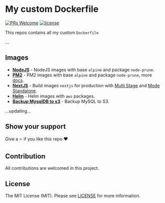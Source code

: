 # My custom Dockerfile

[![PRs Welcome](https://img.shields.io/badge/PRs-welcome-brightgreen.svg?style=flat-square)](https://github.com/ductnn/Dockerfile/pulls)
[![license](https://img.shields.io/badge/license-Apache%20v2.0-blue.svg)](LICENSE)

This repos contains all my custom `Dockerfile`

...

## Images

* **[NodeJS](https://github.com/ductnn/Dockerfile/blob/master/nodejs/node/16/alpine/Dockerfile)** - NodeJS images with base `alpine` and package `node-prune`.
* **[PM2](https://github.com/ductnn/Dockerfile/blob/master/nodejs/pm2/16/alpine/Dockerfile)** - PM2 images with base `alpine` and package `node-prune`, more [docs](https://github.com/ductnn/Dockerfile/tree/master/nodejs/pm2).
* **[NextJS](https://github.com/ductnn/Dockerfile/tree/master/nextjs)** - Build images `nextjs` for production with [Multi Stage](nextjs/multi-stage/multistage.dockerfile) and [Mode Standalone](nextjs/multi-stage/multistage_standalone.dockerfile).
* **[Helm](https://github.com/ductnn/Dockerfile/blob/master/alpine/helm/3.8.0.dockerfile)** - Helm images with `aws` packages.
* **[Backup MysqlDB to s3](https://github.com/ductnn/Dockerfile/tree/master/mysql/backup-to-s3)** - Backup MySQL to S3.

...updating...

## Show your support
Give a ⭐ if you like this repo ❤️

## Contribution
All contributions are welcomed in this project.

## License
The MIT License (MIT). Please see [LICENSE](LICENSE) for more information.
